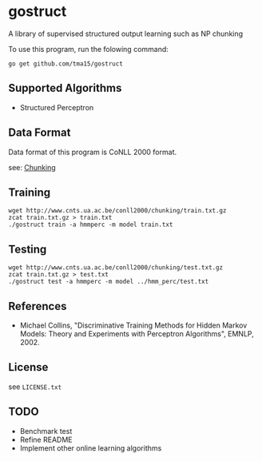 # gostruct
A library of supervised structured output learning such as NP chunking

To use this program, run the folowing command:
```
go get github.com/tma15/gostruct
```

## Supported Algorithms
- Structured Perceptron

## Data Format
Data format of this program is CoNLL 2000 format.

see: [Chunking](http://www.cnts.ua.ac.be/conll2000/chunking/)

## Training
```
wget http://www.cnts.ua.ac.be/conll2000/chunking/train.txt.gz
zcat train.txt.gz > train.txt
./gostruct train -a hmmperc -m model train.txt
```

## Testing
```
wget http://www.cnts.ua.ac.be/conll2000/chunking/test.txt.gz
zcat train.txt.gz > test.txt
./gostruct test -a hmmperc -m model ../hmm_perc/test.txt
```

## References
- Michael Collins, "Discriminative Training Methods for Hidden Markov Models:
Theory and Experiments with Perceptron Algorithms",  EMNLP, 2002.

## License
see `LICENSE.txt`

## TODO
- Benchmark test
- Refine README
- Implement other online learning algorithms
